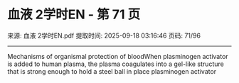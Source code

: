 # 血液 2学时EN - 第 71 页

来源: 血液 2学时EN.pdf
提取时间: 2025-09-18 03:16:46
页码: 71/96

---

Mechanisms of organismal protection of bloodWhen plasminogen activator is added to human plasma, the plasma coagulates into a gel-like structure that is strong enough to hold a steel ball in place
plasminogen activator